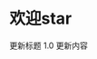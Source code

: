 # 欢迎star
<update-bady>
	<update-title>更新标题</update-title>
	<update-version>1.0</update-version>
	<update-content>更新内容</update-content>
</update-bady>
